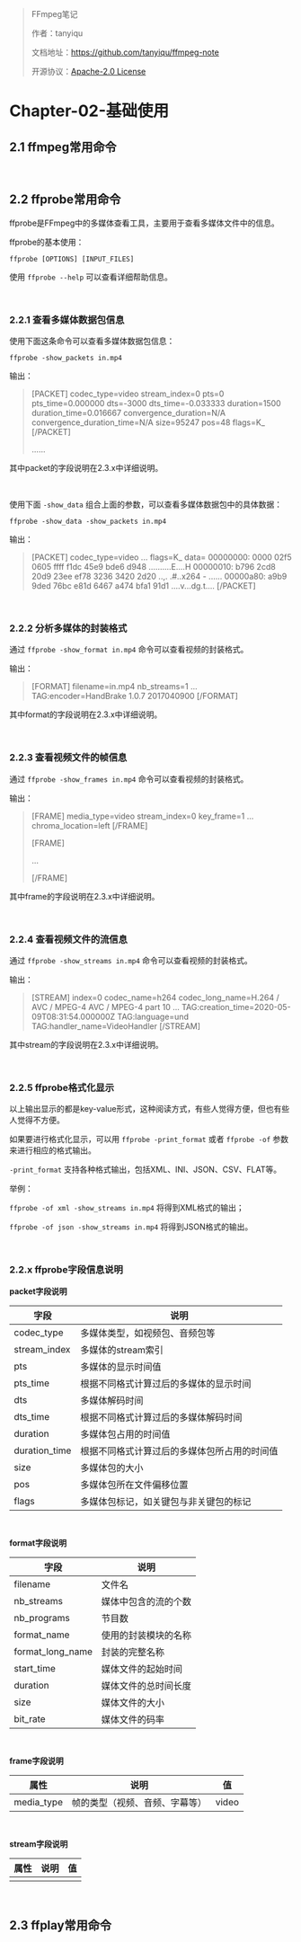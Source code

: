 > FFmpeg笔记
>
> 作者：tanyiqu
>
> 文档地址：https://github.com/tanyiqu/ffmpeg-note
>
> 开源协议：[Apache-2.0 License](https://github.com/tanyiqu/ffmpeg-note/blob/main/LICENSE)

# Chapter-02-基础使用

## 2.1 ffmpeg常用命令



<br>

## 2.2 ffprobe常用命令

ffprobe是FFmpeg中的多媒体查看工具，主要用于查看多媒体文件中的信息。

ffprobe的基本使用：

```shell
ffprobe [OPTIONS] [INPUT_FILES]
```

使用 `ffprobe --help` 可以查看详细帮助信息。

<br>

### 2.2.1 查看多媒体数据包信息

使用下面这条命令可以查看多媒体数据包信息：

`ffprobe -show_packets in.mp4`

输出：

> [PACKET]
> codec_type=video
> stream_index=0
> pts=0
> pts_time=0.000000
> dts=-3000
> dts_time=-0.033333
> duration=1500
> duration_time=0.016667
> convergence_duration=N/A
> convergence_duration_time=N/A
> size=95247
> pos=48
> flags=K_
> [/PACKET]
>
> ......

其中packet的字段说明在2.3.x中详细说明。

<br>

使用下面 `-show_data` 组合上面的参数，可以查看多媒体数据包中的具体数据：

`ffprobe -show_data -show_packets in.mp4`

输出：

> [PACKET]
> codec_type=video
> ...
> flags=K_
> data=
> 00000000: 0000 02f5 0605 ffff f1dc 45e9 bde6 d948  ..........E....H
> 00000010: b796 2cd8 20d9 23ee ef78 3236 3420 2d20  ..,. .#..x264 - 
> ......
> 00000a80: a9b9 9ded 76bc e81d 6467 a474 bfa1 91d1  ....v...dg.t....
> [/PACKET]

<br>

### 2.2.2 分析多媒体的封装格式

通过 `ffprobe -show_format in.mp4` 命令可以查看视频的封装格式。

输出：

> [FORMAT]
> filename=in.mp4
> nb_streams=1
> ...
> TAG:encoder=HandBrake 1.0.7 2017040900
> [/FORMAT]

其中format的字段说明在2.3.x中详细说明。

<br>

### 2.2.3 查看视频文件的帧信息

通过 `ffprobe -show_frames in.mp4` 命令可以查看视频的封装格式。

输出：

> [FRAME]
> media_type=video
> stream_index=0
> key_frame=1
> ...
> chroma_location=left
> [/FRAME]
>
> [FRAME]
>
> ...
>
> [/FRAME]

其中frame的字段说明在2.3.x中详细说明。

<br>

### 2.2.4 查看视频文件的流信息

通过 `ffprobe -show_streams in.mp4` 命令可以查看视频的封装格式。

输出：

> [STREAM]
> index=0
> codec_name=h264
> codec_long_name=H.264 / AVC / MPEG-4 AVC / MPEG-4 part 10
> ...
> TAG:creation_time=2020-05-09T08:31:54.000000Z
> TAG:language=und
> TAG:handler_name=VideoHandler
> [/STREAM]

其中stream的字段说明在2.3.x中详细说明。

<br>

### 2.2.5 ffprobe格式化显示

以上输出显示的都是key-value形式，这种阅读方式，有些人觉得方便，但也有些人觉得不方便。

如果要进行格式化显示，可以用 `ffprobe -print_format` 或者 `ffprobe -of` 参数来进行相应的格式输出。

`-print_format` 支持各种格式输出，包括XML、INI、JSON、CSV、FLAT等。

举例：

`ffprobe -of xml -show_streams in.mp4` 将得到XML格式的输出；

`ffprobe -of json -show_streams in.mp4` 将得到JSON格式的输出。

<br>

### 2.2.x ffprobe字段信息说明

**packet字段说明**

| 字段          | 说明                                         |
| ------------- | -------------------------------------------- |
| codec_type    | 多媒体类型，如视频包、音频包等               |
| stream_index  | 多媒体的stream索引                           |
| pts           | 多媒体的显示时间值                           |
| pts_time      | 根据不同格式计算过后的多媒体的显示时间       |
| dts           | 多媒体解码时间                               |
| dts_time      | 根据不同格式计算过后的多媒体解码时间         |
| duration      | 多媒体包占用的时间值                         |
| duration_time | 根据不同格式计算过后的多媒体包所占用的时间值 |
| size          | 多媒体包的大小                               |
| pos           | 多媒体包所在文件偏移位置                     |
| flags         | 多媒体包标记，如关键包与非关键包的标记       |

<br>

**format字段说明**

| 字段             | 说明                 |
| ---------------- | -------------------- |
| filename         | 文件名               |
| nb_streams       | 媒体中包含的流的个数 |
| nb_programs      | 节目数               |
| format_name      | 使用的封装模块的名称 |
| format_long_name | 封装的完整名称       |
| start_time       | 媒体文件的起始时间   |
| duration         | 媒体文件的总时间长度 |
| size             | 媒体文件的大小       |
| bit_rate         | 媒体文件的码率       |

<br>

**frame字段说明**

| 属性       | 说明                           | 值    |
| ---------- | ------------------------------ | ----- |
| media_type | 帧的类型（视频、音频、字幕等） | video |

<br>

**stream字段说明**

| 属性 | 说明 | 值   |
| ---- | ---- | ---- |
|      |      |      |

<br>

## 2.3 ffplay常用命令



<br>